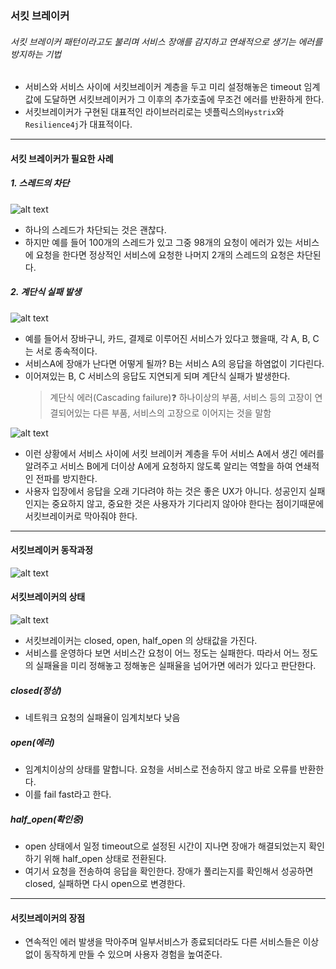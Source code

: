 ### 서킷 브레이커

###### 서킷 브레이커 패턴이라고도 불리며 서비스 장애를 감지하고 연쇄적으로 생기는 에러를 방지하는 기법

- 서비스와 서비스 사이에 서킷브레이커 계층을 두고 미리 설정해놓은 timeout 임계값에 도달하면 서킷브레이커가 그 이후의 추가호출에 무조건 에러를 반환하게 한다.
- 서킷브레이커가 구현된 대표적인 라이브러리로는 넷플릭스의`Hystrix`와 `Resilience4j`가 대표적이다.

---

#### 서킷 브레이커가 필요한 사례

##### 1. 스레드의 차단

![alt text](<스크린샷 2025-03-04 오후 2.09.45.png>)

- 하나의 스레드가 차단되는 것은 괜찮다.
- 하지만 예를 들어 100개의 스레드가 있고 그중 98개의 요청이 에러가 있는 서비스에 요청을 한다면 정상적인 서비스에 요청한 나머지 2개의 스레드의 요청은 차단된다.

##### 2. 계단식 실패 발생

![alt text](<스크린샷 2025-03-04 오후 2.18.20.png>)

- 예를 들어서 장바구니, 카드, 결제로 이루어진 서비스가 있다고 했을때, 각 A, B, C는 서로 종속적이다.
- 서비스A에 장애가 난다면 어떻게 될까? B는 서비스 A의 응답을 하염없이 기다린다.
- 이어져있는 B, C 서비스의 응답도 지연되게 되며 계단식 실패가 발생한다.
  > 계단식 에러(Cascading failure)❓
  > 하나이상의 부품, 서비스 등의 고장이 연결되어있는 다른 부품, 서비스의 고장으로 이어지는 것을 말함

![alt text](<스크린샷 2025-03-04 오후 2.31.53.png>)

- 이런 상황에서 서비스 사이에 서킷 브레이커 계층을 두어 서비스 A에서 생긴 에러를 알려주고 서비스 B에게 더이상 A에게 요청하지 않도록 알리는 역할을 하여 연쇄적인 전파를 방지한다.
- 사용자 입장에서 응답을 오래 기다려야 하는 것은 좋은 UX가 아니다. 성공인지 실패인지는 중요하지 않고, 중요한 것은 사용자가 기다리지 않아야 한다는 점이기때문에 서킷브레이커로 막아줘야 한다.

---

#### 서킷브레이커 동작과정

![alt text](<스크린샷 2025-03-04 오후 2.36.45.png>)

#### 서킷브레이커의 상태

![alt text](<스크린샷 2025-03-04 오후 2.39.34.png>)

- 서킷브레이커는 closed, open, half_open 의 상태값을 가진다.
- 서비스를 운영하다 보면 서비스간 요청이 어느 정도는 실패한다. 따라서 어느 정도의 실패율을 미리 정해놓고 정해놓은 실패율을 넘어가면 에러가 있다고 판단한다.

##### closed(정상)

- 네트워크 요청의 실패율이 임계치보다 낮음

##### open(에러)

- 임계치이상의 상태를 말합니다. 요청을 서비스로 전송하지 않고 바로 오류를 반환한다.
- 이를 fail fast라고 한다.

##### half_open(확인중)

- open 상태에서 일정 timeout으로 설정된 시간이 지나면 장애가 해결되었는지 확인하기 위해 half_open 상태로 전환된다.
- 여기서 요청을 전송하여 응답을 확인한다. 장애가 풀리는지를 확인해서 성공하면 closed, 실패하면 다시 open으로 변경한다.

---

#### 서킷브레이커의 장점

- 연속적인 에러 발생을 막아주며 일부서비스가 종료되더라도 다른 서비스들은 이상없이 동작하게 만들 수 있으며 사용자 경험을 높여준다.
